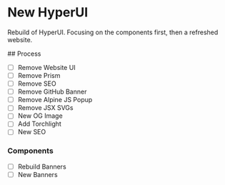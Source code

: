# New HyperUI

Rebuild of HyperUI. Focusing on the components first, then a refreshed website.

## Process

- [ ] Remove Website UI
- [ ] Remove Prism
- [ ] Remove SEO
- [ ] Remove GitHub Banner
- [ ] Remove Alpine JS Popup
- [ ] Remove JSX SVGs
- [ ] New OG Image
- [ ] Add Torchlight
- [ ] New SEO

### Components

- [ ] Rebuild Banners
- [ ] New Banners
